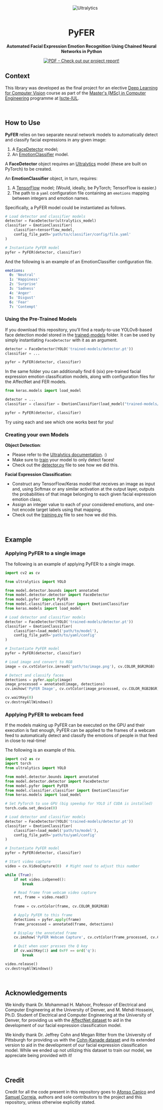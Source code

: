 <br>

<div align="center">

<img align="left" src="resources/PoweredByTensorFlow.png" alt="" style="max-height:3rem"/>

<picture>
  <source media="(prefers-color-scheme: dark)" srcset="resources/Ultralytics_YOLO_full_white.png">
  <source media="(prefers-color-scheme: light)" srcset="resources/Ultralytics_YOLO_full_blue.png">
  <img alt="Ultralytics" src="resources/Ultralytics_YOLO_full_blue.png" style="max-height:3rem; margin-left: 1.5rem">
</picture>

</div>

<br>

<div align="center">

# PyFER
**Automated Facial Expression Emotion Recognition Using Chained Neural Networks in Python**

[![PDF - Check out our project report!](https://img.shields.io/badge/PDF-Check_out_our_project_report!-3172c8?logo=Adobe)](report.pdf)



</div>

## Context
This library was developed as the final project for an elective
[Deep Learning for Computer Vision](https://fenix-mais.iscte-iul.pt/courses/04193-565977905365459) 
course as part of the 
[Master's (MSc) in Computer Engineering](https://www.iscte-iul.pt/course/12/master-msc-in-computer-engineering) 
programme at [Iscte-IUL](https://www.iscte-iul.pt/).

<br>

## How to Use
**PyFER** relies on two separate neural network models to automatically detect and classify
facial expressions in any given image:
1. A [FaceDetector](model/detector/detector.py) model;
2. An [EmotionClassifier](model/classifier/classifier.py) model.

A **FaceDetector** object requires an [Ultralytics](https://github.com/ultralytics/ultralytics) model
(these are built on PyTorch) to be created.

An **EmotionClassifier** object, in turn, requires:
1. A [TensorFlow](https://www.tensorflow.org/) model; (Would, ideally, be PyTorch; TensorFlow is easier.)
2. The path to a `yaml` configuration file containing an `emotions` mapping between integers and emotion names.

Specifically, a PyFER model could be instantiated as follows.
```python
# Load detector and classifier models
detector = FaceDetector(ultralytics_model)
classifier = EmotionClassifier(
    classifier=tensorflow_model,
    config_file_path='path/to/classifier/config/file.yaml'
)

# Instantiate PyFER model
pyfer = PyFER(detector, classifier)
```

And the following is an example of an EmotionClassifier configuration file.
```yaml
emotions:
  0: 'Neutral'
  1: 'Happiness'
  2: 'Surprise'
  3: 'Sadness'
  4: 'Anger'
  5: 'Disgust'
  6: 'Fear'
  7: 'Contempt'
```

### Using the Pre-Trained Models
If you download this repository, you'll find a ready-to-use YOLOv8-based face detection model stored in the [trained-models](trained-models) 
folder. It can be used by simply instantiating `FaceDetector` with it as an argument.
```python
detector = FaceDetector(YOLO('trained-models/detector.pt'))
classifier = ...

pyfer = PyFER(detector, classifier)
```

In the same folder you can additionally find 6 (six) pre-trained facial expression emotion classification models,
along with configuration files for the AffectNet and FER models.
```python
from keras.models import load_model

detector = ...
classifier = classifier = EmotionClassifier(load_model("trained-models/..."), "trained-models/config.yaml")

pyfer = PyFER(detector, classifier)
```
Try using each and see which one works best for you!



### Creating your own Models
**Object Detection**: 
- Please refer to the [Ultralytics documentation](https://docs.ultralytics.com/modes). :)
- Make sure to [train](https://docs.ultralytics.com/modes/train/) your model to only detect faces!
- Check out the [detector.py](model/detector/detector.py) file to see how we did this.

**Facial Expression Classification**:
- Construct any TensorFlow/Keras model that receives an image as input and, using Softmax or any similar activation at the output layer, outputs the probabilities of that image belonging to each given facial expression emotion class;
- Assign an integer value to each of your considered emotions, and one-hot encode target labels using that mapping.
- Check out the [training.py](model/classifier/training/training.py) file to see how we did this.

<br>

## Example
### Applying PyFER to a single image
The following is an example of applying PyFER to a single image.

```python
import cv2 as cv

from ultralytics import YOLO

from model.detector.bounds import annotated
from model.detector.detector import FaceDetector
from model.pyfer import PyFER
from model.classifier.classifier import EmotionClassifier
from keras.models import load_model

# Load detector and classifier models
detector = FaceDetector(YOLO('trained-models/detector.pt'))
classifier = EmotionClassifier(
    classifier=load_model('path/to/model'),
    config_file_path='path/to/yaml/config'
)

# Instantiate PyFER model
pyfer = PyFER(detector, classifier)

# Load image and convert to RGB
image = cv.cvtColor(cv.imread('path/to/image.png'), cv.COLOR_BGR2RGB)

# Detect and classify faces
detections = pyfer.apply(image)
image_processed = annotated(image, detections)
cv.imshow('PyFER Image', cv.cvtColor(image_processed, cv.COLOR_RGB2BGR))

cv.waitKey(0)
cv.destroyAllWindows()
```

### Applying PyFER to webcam feed
If the models making up PyFER can be executed on the GPU and their execution is fast enough,
PyFER can be applied to the frames of a webcam feed to automatically detect and classify the emotions
of people in that feed in close to real-time!

The following is an example of this.

```python
import cv2 as cv
import torch
from ultralytics import YOLO

from model.detector.bounds import annotated
from model.detector.detector import FaceDetector
from model.pyfer import PyFER
from model.classifier.classifier import EmotionClassifier
from keras.models import load_model

# Set PyTorch to use GPU (big speedup for YOLO if CUDA is installed)
torch.cuda.set_device(0)

# Load detector and classifier models
detector = FaceDetector(YOLO('trained-models/detector.pt'))
classifier = EmotionClassifier(
    classifier=load_model('path/to/model'),
    config_file_path='path/to/yaml/config'
)

# Instantiate PyFER model
pyfer = PyFER(detector, classifier)

# Start video capture
video = cv.VideoCapture(0)  # Might need to adjust this number

while (True):
    if not video.isOpened():
        break

    # Read frame from webcam video capture
    ret, frame = video.read()
    
    frame = cv.cvtColor(frame, cv.COLOR_BGR2RGB)

    # Apply PyFER to this frame
    detections = pyfer.apply(frame)
    frame_processed = annotated(frame, detections)

    # Display the annotated frame
    cv.imshow('PyFER Webcam Capture', cv.cvtColor(frame_processed, cv.COLOR_RGB2BGR))

    # Quit when user presses the Q key
    if cv.waitKey(1) and 0xFF == ord('q'):
        break

video.release()
cv.destroyAllWindows()
```


<br>

## Acknowledgements
We kindly thank Dr. Mohammad H. Mahoor, Professor of Electrical and Computer Engineering at the University of Denver, 
and M. Mehdi Hosseini, Ph.D. Student of Electrical and Computer Engineering at the University of Denver, for providing 
us with the [AffectNet dataset](http://mohammadmahoor.com/affectnet/) to aid in the development of our facial 
expression classification model.

We kindly thank Dr. Jeffrey Cohn and Megan Ritter from the University of Pittsburgh for providing us with the 
[Cohn-Kanade dataset](https://ieeexplore.ieee.org/document/5543262) and its extended version to aid in the development 
of our facial expression classification model. While we ended up not utilizing this dataset
to train our model, we appreciate being provided with it!

<br>

## Credit
Credit for all the code present in this repository goes to 
[Afonso Caniço](https://ciencia.iscte-iul.pt/authors/afonso-canico/cv)
and [Samuel Correia](https://www.linkedin.com/in/samuel0correia), 
authors and sole contributors to the project and this repository, 
unless otherwise explicitly stated.